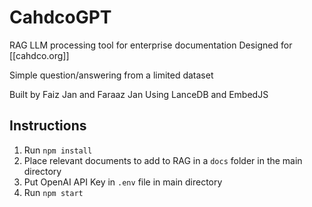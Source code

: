 # CahdcoGPT
 
RAG LLM processing tool for enterprise documentation
Designed for [[cahdco.org]]

Simple question/answering from a limited dataset

Built by Faiz Jan and Faraaz Jan
Using LanceDB and EmbedJS

## Instructions
1. Run `npm install`
2. Place relevant documents to add to RAG in a `docs` folder in the main directory
3. Put OpenAI API Key in `.env` file in main directory
4. Run `npm start`